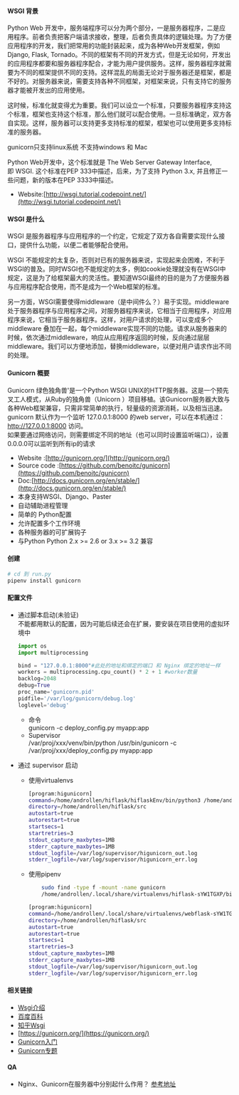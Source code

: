 #### WSGI 背景
  Python Web 开发中，服务端程序可以分为两个部分，一是服务器程序，二是应用程序。前者负责把客户端请求接收，整理，后者负责具体的逻辑处理。为了方便应用程序的开发，我们把常用的功能封装起来，成为各种Web开发框架，例如 Django, Flask, Tornado。不同的框架有不同的开发方式，但是无论如何，开发出的应用程序都要和服务器程序配合，才能为用户提供服务。这样，服务器程序就需要为不同的框架提供不同的支持。这样混乱的局面无论对于服务器还是框架，都是不好的。对服务器来说，需要支持各种不同框架，对框架来说，只有支持它的服务器才能被开发出的应用使用。

  这时候，标准化就变得尤为重要。我们可以设立一个标准，只要服务器程序支持这个标准，框架也支持这个标准，那么他们就可以配合使用。一旦标准确定，双方各自实现。这样，服务器可以支持更多支持标准的框架，框架也可以使用更多支持标准的服务器。

  gunicorn只支持linux系统 不支持windows 和 Mac

  Python Web开发中，这个标准就是 The Web Server Gateway Interface, 即 WSGI. 这个标准在PEP 333中描述，后来，为了支持 Python 3.x, 并且修正一些问题，新的版本在PEP 3333中描述。

  - Website:[http://wsgi.tutorial.codepoint.net/](http://wsgi.tutorial.codepoint.net/)


#### WSGI 是什么
  WSGI 是服务器程序与应用程序的一个约定，它规定了双方各自需要实现什么接口，提供什么功能，以便二者能够配合使用。

  WSGI 不能规定的太复杂，否则对已有的服务器来说，实现起来会困难，不利于WSGI的普及。同时WSGI也不能规定的太多，例如cookie处理就没有在WSGI中规定，这是为了给框架最大的灵活性。要知道WSGI最终的目的是为了方便服务器与应用程序配合使用，而不是成为一个Web框架的标准。

  另一方面，WSGI需要使得middleware（是中间件么？）易于实现。middleware处于服务器程序与应用程序之间，对服务器程序来说，它相当于应用程序，对应用程序来说，它相当于服务器程序。这样，对用户请求的处理，可以变成多个 middleware 叠加在一起，每个middleware实现不同的功能。请求从服务器来的时候，依次通过middleware，响应从应用程序返回的时候，反向通过层层middleware。我们可以方便地添加，替换middleware，以便对用户请求作出不同的处理。


#### Gunicorn 概要
  Gunicorn 绿色独角兽'是一个Python WSGI UNIX的HTTP服务器。这是一个预先叉工人模式，从Ruby的独角兽（Unicorn ）项目移植。该Gunicorn服务器大致与各种Web框架兼容，只需非常简单的执行，轻量级的资源消耗，以及相当迅速。
  gunicorn 默认作为一个监听 127.0.0.1:8000 的web server，可以在本机通过： http://127.0.0.1:8000 访问。  
  如果要通过网络访问，则需要绑定不同的地址（也可以同时设置监听端口），设置0.0.0.0可以监听到所有ip的请求  

  - Website :[http://gunicorn.org/](http://gunicorn.org/)
  - Source code :[https://github.com/benoitc/gunicorn](https://github.com/benoitc/gunicorn)
  - Doc:[http://docs.gunicorn.org/en/stable/](http://docs.gunicorn.org/en/stable/)
  - 本身支持WSGI、Django、Paster
  - 自动辅助进程管理
  - 简单的 Python配置
  - 允许配置多个工作环境
  - 各种服务器的可扩展钩子
  - 与Python Python 2.x >= 2.6 or 3.x >= 3.2 兼容

#### 创建
  ``` bash
  # cd 到 run.py
  pipenv install gunicorn  
  ```
  
#### 配置文件
  - 通过脚本启动(未验证)  
    不能都用默认的配置，因为可能后续还会在扩展，要安装在项目使用的虚拟环境中
    ``` python
    import os
    import multiprocessing

    bind = "127.0.0.1:8000"#此处的地址和绑定的端口 和 Nginx 绑定的地址一样
    workers = multiprocessing.cpu_count() * 2 + 1 #worker数量
    backlog=2048
    debug=True
    proc_name='gunicorn.pid'
    pidfile='/var/log/gunicorn/debug.log'
    loglevel='debug'
    ```
    - 命令  
    gunicorn -c deploy_config.py myapp:app
    - Supervisor  
    /var/proj/xxx/venv/bin/python /usr/bin/gunicorn -c /var/proj/xxx/deploy_config.py myapp:app

  - 通过 supervisor 启动
    - 使用virtualenvs
      ``` bash
      [program:higunicorn]
      command=/home/androllen/hiflask/hiflaskEnv/bin/python3 /home/androllen/hiflask/hiflaskEnv/bin/gunicorn -w 4 -b 127.0.0.1:8000 myapp:app
      directory=/home/androllen/hiflask/src
      autostart=true
      autorestart=true
      startsecs=1
      startretries=3
      stdout_capture_maxbytes=1MB
      stderr_capture_maxbytes=1MB
      stdout_logfile=/var/log/supervisor/higunicorn_out.log	
      stderr_logfile=/var/log/supervisor/higunicorn_err.log

      ```

    - 使用pipenv
      ``` bash
          sudo find -type f -mount -name gunicorn
          /home/androllen/.local/share/virtualenvs/hiflask-sYW1TGXP/bin/gunicorn
      ```  

      ``` bash
      [program:higunicorn]
      command=/home/androllen/.local/share/virtualenvs/webflask-sYW1TGXP/bin/python3 /home/androllen/.local/share/virtualenvs/webflask-sYW1TGXP/bin/gunicorn -w 4 -b 127.0.0.1:8000 run:app
      directory=/home/androllen/hiflask/src
      autostart=true
      autorestart=true
      startsecs=1
      startretries=3
      stdout_capture_maxbytes=1MB
      stderr_capture_maxbytes=1MB
      stdout_logfile=/var/log/supervisor/higunicorn_out.log	
      stderr_logfile=/var/log/supervisor/higunicorn_err.log      
      ```



#### 相关链接
 - [Wsgi介绍](https://blog.csdn.net/on_1y/article/details/18803563)
 - [百度百科](https://baike.baidu.com/item/wsgi)
 - [知乎Wsgi](https://www.zhihu.com/question/19998865)
 - [https://gunicorn.org/](https://gunicorn.org/)
 - [Gunicorn入门](https://www.cnblogs.com/ArtsCrafts/p/gunicorn.html)
 - [Gunicorn专题](https://www.zhihu.com/topic/19810964/hot)


#### QA
  - Nginx、Gunicorn在服务器中分别起什么作用？
    [参考地址](https://www.zhihu.com/question/38528616)

